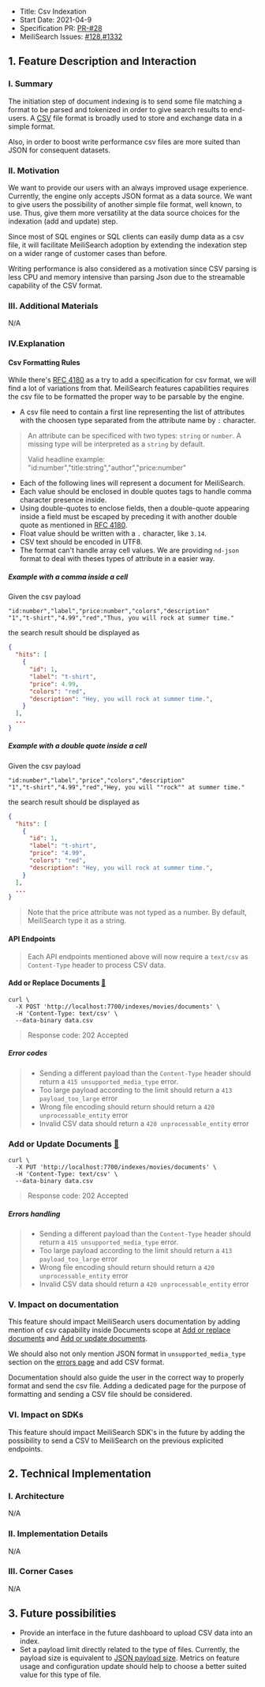 - Title: Csv Indexation
- Start Date: 2021-04-9
- Specification PR: [PR-#28](https://github.com/meilisearch/specifications/pull/28)
- MeiliSearch Issues: [#128](https://github.com/meilisearch/transplant/issues/128),[#1332](https://github.com/meilisearch/MeiliSearch/issues/1332)

## 1. Feature Description and Interaction

### I. Summary

The initiation step of document indexing is to send some file matching a format to be parsed and tokenized in order to give search results to end-users. A [CSV](https://en.wikipedia.org/wiki/Comma-separated_values) file format is broadly used to store and exchange data in a simple format.

Also, in order to boost write performance csv files are more suited than JSON for consequent datasets.

### II. Motivation

We want to provide our users with an always improved usage experience. Currently, the engine only accepts JSON format as a data source. We want to give users the possibility of another simple file format, well known, to use. Thus, give them more versatility at the data source choices for the indexation (add and update) step.

Since most of SQL engines or SQL clients can easily dump data as a csv file, it will facilitate MeiliSearch adoption by extending the indexation step on a wider range of customer cases than before.

Writing performance is also considered as a motivation since CSV parsing is less CPU and memory intensive than parsing Json due to the streamable capability of the CSV format.

### III. Additional Materials
N/A

### IV.Explanation

#### Csv Formatting Rules

While there's [RFC 4180](https://tools.ietf.org/html/rfc4180) as a try to add a specification for csv format, we will find a lot of variations from that. MeiliSearch features capabilities requires the csv file to be formatted the proper way to be parsable by the engine.

- A csv file need to contain a first line representing the list of attributes with the choosen type separated from the attribute name by `:` character. 

> An attribute can be specificed with two types: `string` or `number`. A missing type will be interpreted as a `string` by default.
>
> Valid headline example: "id:number","title:string","author","price:number"

- Each of the following lines will represent a document for MeiliSearch.
- Each value should be enclosed in double quotes tags to handle comma character presence inside.
- Using double-quotes to enclose fields, then a double-quote appearing inside a field must be escaped by preceding it with another double quote as mentioned in [RFC 4180](https://tools.ietf.org/html/rfc4180).
- Float value should be written with a `.` character, like `3.14`.
- CSV text should be encoded in UTF8.
- The format can't handle array cell values. We are providing `nd-json` format to deal with theses types of attribute in a easier way.

##### Example with a comma inside a cell

Given the csv payload
```
"id:number","label","price:number","colors","description"
"1","t-shirt","4.99","red","Thus, you will rock at summer time."
```
the search result should be displayed as 
```json
{
  "hits": [
    {
      "id": 1,
      "label": "t-shirt",
      "price": 4.99,
      "colors": "red",
      "description": "Hey, you will rock at summer time.",
    }
  ],
  ...
}
```

##### Example with a double quote inside a cell

Given the csv payload
```
"id:number","label","price","colors","description"
"1","t-shirt","4.99","red","Hey, you will ""rock"" at summer time."
```
the search result should be displayed as
```json
{
  "hits": [
    {
      "id": 1,
      "label": "t-shirt",
      "price": "4.99",
      "colors": "red",
      "description": "Hey, you will rock at summer time.",
    }
  ],
  ...
}
```

> Note that the price attribute was not typed as a number. By default, MeiliSearch type it as a string.

#### API Endpoints

> Each API endpoints mentioned above will now require a `text/csv` as `Content-Type` header to process CSV data.
 
#### Add or Replace Documents [📎](https://docs.meilisearch.com/reference/api/documents.html#add-or-replace-documents)

```curl
curl \
  -X POST 'http://localhost:7700/indexes/movies/documents' \
  -H 'Content-Type: text/csv' \
  --data-binary data.csv
```
> Response code: 202 Accepted

##### Error codes

> - Sending a different payload than the `Content-Type` header should return a `415 unsupported_media_type` error.
> - Too large payload according to the limit should return a `413 payload_too_large` error 
> - Wrong file encoding should return should return a `420 unprocessable_entity` error
> - Invalid CSV data should return a `420 unprocessable_entity` error

### Add or Update Documents [📎](https://docs.meilisearch.com/reference/api/documents.html#add-or-update-documents)

```curl
curl \
  -X PUT 'http://localhost:7700/indexes/movies/documents' \
  -H 'Content-Type: text/csv' \
  --data-binary data.csv
```
> Response code: 202 Accepted

##### Errors handling

> - Sending a different payload than the `Content-Type` header should return a `415 unsupported_media_type` error.
> - Too large payload according to the limit should return a `413 payload_too_large` error 
> - Wrong file encoding should return should return a `420 unprocessable_entity` error
> - Invalid CSV data should return a `420 unprocessable_entity` error

### V. Impact on documentation

This feature should impact MeiliSearch users documentation by adding mention of csv capability inside Documents scope at [Add or replace documents](https://docs.meilisearch.com/reference/api/documents.html#add-or-replace-documents) and [Add or update documents](https://docs.meilisearch.com/reference/api/documents.html#add-or-update-documents).

We should also not only mention JSON format in `unsupported_media_type` section on the [errors page](https://docs.meilisearch.com/errors/#unsupported_media_type) and add CSV format.

Documentation should also guide the user in the correct way to properly format and send the csv file. Adding a dedicated page for the purpose of formatting and sending a CSV file should be considered.

### VI. Impact on SDKs

This feature should impact MeiliSearch SDK's in the future by adding the possibility to send a CSV to MeiliSearch on the previous explicited endpoints.

## 2. Technical Implementation

### I. Architecture
N/A

### II. Implementation Details
N/A

### III. Corner Cases
N/A

## 3. Future possibilities

- Provide an interface in the future dashboard to upload CSV data into an index.
- Set a payload limit directly related to the type of files. Currently, the payload size is equivalent to [JSON payload size](https://docs.meilisearch.com/reference/features/configuration.html#payload-limit-size). Metrics on feature usage and configuration update should help to choose a better suited value for this type of file.